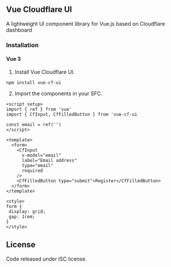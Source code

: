 ## Vue Cloudflare UI

A lightweight UI component library for Vue.js based on Cloudflare dashboard

### Installation

#### Vue 3

1. Install Vue Cloudflare UI.

```
npm install vue-cf-ui
```

2. Import the components in your SFC.

```
<script setup>
import { ref } from 'vue'
import { CfInput, CfFilledButton } from 'vue-cf-ui

const email = ref('')
</script>

<template>
  <form>
    <CfInput
      v-model="email"
      label="Email address"
      type="email"
      required
    />
    <CfFilledButton type="submit">Register</CfFilledButton>
  </form>
</template>

<style>
form {
 display: grid;
 gap: 1rem;
}
</style>
```

## License

Code released under ISC license.